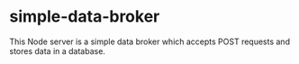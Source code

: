 # simple-data-broker
This Node server is a simple data broker which accepts POST requests and stores data in a database.
